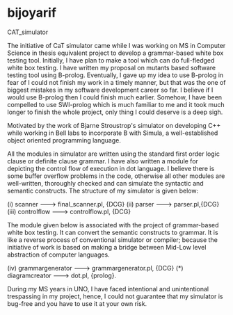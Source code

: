 # bijoyarif
CAT_simulator

﻿The initiative of CaT simulator came while I was working on MS in Computer Science in thesis equivalent project to develop a grammar-based white box testing tool. Initially, I have plan to make a tool which can do full-fledged white box testing. I have written my proposal on mutants based software testing tool using B-prolog. Eventually, I gave up my idea to use B-prolog in fear of I could not finish my work in a timely manner, but that was the one of biggest mistakes in my software development career so far.  I believe if I would use B-prolog then I could finish much earlier. Somehow, I have been compelled to use SWI-prolog which is much familiar to me and it took much longer to finish the whole project, only thing I could deserve is a deep sigh.             

Motivated by the work of Bjarne Stroustrop's simulator on developing C++ while working in Bell labs to incorporate B with Simula, a well-established object oriented programming language.

All the modules in simulator are written using the standard first order logic clause or definite clause grammar. I have also written a module for depicting the control flow of execution in dot language. I believe there is some buffer overflow problems in the code, otherwise all other modules are well-written, thoroughly checked and can simulate the syntactic and semantic constructs. The structure of my simulator is given below:

(i) scanner ---> final_scanner.pl, {DCG}
(ii) parser ---> parser.pl,{DCG}
(iii) controlflow ---> controlflow.pl, {DCG}

The module given below is associated with the project of grammar-based white box testing. It can convert the semantic constructs to grammar. It is like a reverse process of conventional simulator or compiler; because the initiative of work is based on making a bridge between Mid-Low level abstraction of computer languages.   

(iv) grammargenerator ---> grammargenerator.pl, {DCG}
(*) diagramcreator ---> dot.pl, {prolog}.     

During my MS years in UNO, I have faced intentional and unintentional trespassing in my project, hence, I could not guarantee that my simulator is bug-free and you have to use it at your own risk.
